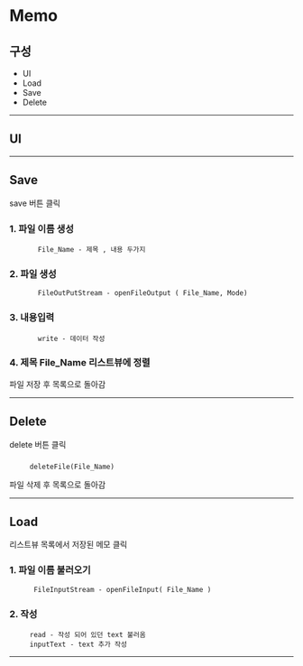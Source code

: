 Memo
==========================

구성
-----------
+ UI
+ Load
+ Save
+ Delete


* * *


## UI


* * *

## Save
save 버튼 클릭
### 1. 파일 이름 생성 
           File_Name - 제목 , 내용 두가지
### 2. 파일 생성
           FileOutPutStream - openFileOutput ( File_Name, Mode)
### 3. 내용입력
           write - 데이터 작성
### 4. 제목 File_Name 리스트뷰에 정렬

파일 저장 후 목록으로 돌아감
    
* * *

## Delete
delete 버튼 클릭
###
         deleteFile(File_Name)
파일 삭제 후 목록으로 돌아감
         
* * *
          
## Load
리스트뷰 목록에서 저장된 메모 클릭
### 1. 파일 이름 불러오기
          FileInputStream - openFileInput( File_Name )
     
### 2. 작성
         read - 작성 되어 있던 text 불러옴
         inputText - text 추가 작성
         
* * *

